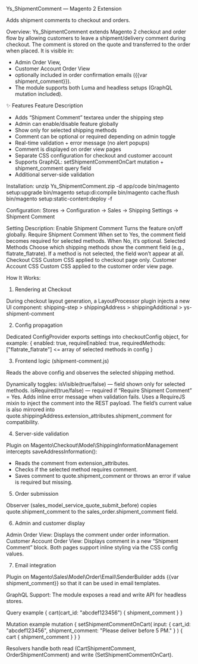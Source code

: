 Ys_ShipmentComment — Magento 2 Extension

Adds shipment comments to checkout and orders.

Overview:
Ys_ShipmentComment extends Magento 2 checkout and order flow by allowing customers to leave a shipment/delivery comment during checkout.
The comment is stored on the quote and transferred to the order when placed.
It is visible in:
- Admin Order View,
- Customer Account Order View
- optionally included in order confirmation emails ({{var shipment_comment}}).
- The module supports both Luma and headless setups (GraphQL mutation included).

✨ Features
Feature	Description
- Adds “Shipment Comment” textarea under the shipping step
- Admin can enable/disable feature globally
- Show only for selected shipping methods
- Comment can be optional or required depending on admin toggle
- Real-time validation + error message (no alert popups)
- Comment is displayed on order view pages
- Separate CSS configuration for checkout and customer account
- Supports GraphQL: setShipmentCommentOnCart mutation + shipment_comment query field
- Additional server-side validation


Installation:
unzip Ys_ShipmentComment.zip -d app/code
bin/magento setup:upgrade
bin/magento setup:di:compile
bin/magento cache:flush
bin/magento setup:static-content:deploy -f


Configuration:
Stores → Configuration → Sales → Shipping Settings → Shipment Comment


Setting	Description:
Enable Shipment Comment	Turns the feature on/off globally.
Require Shipment Comment	When set to Yes, the comment field becomes required for selected methods. When No, it’s optional.
Selected Methods	Choose which shipping methods show the comment field (e.g., flatrate_flatrate). If a method is not selected, the field won’t appear at all.
Checkout CSS	Custom CSS applied to checkout page only.
Customer Account CSS	Custom CSS applied to the customer order view page.


How It Works:
1. Rendering at Checkout

During checkout layout generation, a LayoutProcessor plugin injects a new UI component:
shipping-step > shippingAddress > shippingAdditional > ys-shipment-comment

2. Config propagation

Dedicated ConfigProvider exports settings into checkoutConfig object, for example:
{
  enabled: true,
  requireEnabled: true,
  requiredMethods: ["flatrate_flatrate"] <= array of selected methods in config
}

3. Frontend logic (shipment-comment.js)

Reads the above config and observes the selected shipping method.

Dynamically toggles:
isVisible(true/false) — field shown only for selected methods.
isRequired(true/false) — required if “Require Shipment Comment” = Yes.
Adds inline error message when validation fails.
Uses a RequireJS mixin to inject the comment into the REST payload.
The field’s current value is also mirrored into quote.shippingAddress.extension_attributes.shipment_comment for compatibility.

4. Server-side validation

Plugin on Magento\Checkout\Model\ShippingInformationManagement intercepts
saveAddressInformation():
- Reads the comment from extension_attributes.
- Checks if the selected method requires comment.
- Saves comment to quote.shipment_comment or throws an error if value is required but missing.

5. Order submission

Observer (sales_model_service_quote_submit_before) copies quote.shipment_comment
to the sales_order.shipment_comment field.

6. Admin and customer display

Admin Order View: Displays the comment under order information.
Customer Account Order View: Displays comment in a new “Shipment Comment” block.
Both pages support inline styling via the CSS config values.

7. Email integration

Plugin on Magento\Sales\Model\Order\Email\SenderBuilder adds
{{var shipment_comment}} so that it can be used in email templates.


GraphQL Support:
The module exposes a read and write API for headless stores.

Query example
{
  cart(cart_id: "abcdef123456") {
    shipment_comment
  }
}

Mutation example
mutation {
  setShipmentCommentOnCart(
    input: { cart_id: "abcdef123456", shipment_comment: "Please deliver before 5 PM." }
  ) {
    cart {
      shipment_comment
    }
  }
}

Resolvers handle both read (CartShipmentComment, OrderShipmentComment) and write (SetShipmentCommentOnCart).